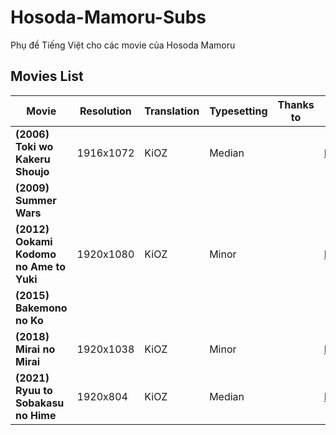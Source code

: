# Hosoda-Mamoru-Subs
Phụ đề Tiếng Việt cho các movie của Hosoda Mamoru

## Movies List

|**Movie**|**Resolution**|**Translation**|**Typesetting**|**Thanks to**|**DDL**|**Note**|
|--------|--------|--------|--------|--------|--------|--------|
|**(2006) Toki wo Kakeru Shoujo**|1916x1072|KiOZ|Median||[BDRip](https://anime.kioz.workers.dev/0:/Toki%20wo%20Kakeru%20Shoujo/)||
|**(2009) Summer Wars**||||||
|**(2012) Ookami Kodomo no Ame to Yuki**|1920x1080|KiOZ|Minor||[BDRip](https://anime.kioz.workers.dev/0:/Ookami%20Kodomo%20no%20Ame%20to%20Yuki%20(Wolf%20Children)/)||
|**(2015) Bakemono no Ko**||||||
|**(2018) Mirai no Mirai**|1920x1038|KiOZ|Minor||[BDRip](https://anime.kioz.workers.dev/0:/Mirai%20no%20Mirai/)||
|**(2021) Ryuu to Sobakasu no Hime**|1920x804|KiOZ|Median||[BDRip](https://anime.kioz.workers.dev/0:/Ryuu%20to%20Sobakasu%20no%20Hime%20(Belle)/)||